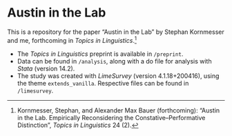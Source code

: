 # Austin in the Lab

This is a repository for the paper “Austin in the Lab” by Stephan Kornmesser and me, forthcoming in _Topics in Linguistics_.[^1]

- The _Topics in Linguistics_ preprint is available in `/preprint`.
- Data can be found in `/analysis`, along with a do file for analysis with _Stata_ (version 14.2).
- The study was created with _LimeSurvey_ (version 4.1.18+200416), using the theme `extends_vanilla`. Respective files can be found in `/limesurvey`.

[^1]: Kornmesser, Stephan, and Alexander Max Bauer (forthcoming): “Austin in the Lab. Empirically Reconsidering the Constative–Performative Distinction”, _Topics in Linguistics_ 24 (2).

